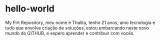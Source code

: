 # hello-world
My Firt Repository,
meu nome é Thalita, tenho 21 anos, amo tecnologia e tudo que envolve criação de soluções, estou embarcando neste novo mundo do GITHUB, e espero aprender e contribuir com vocês.
